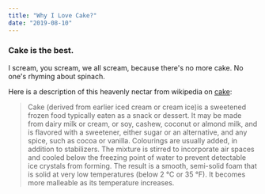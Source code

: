 ```yaml
---
title: "Why I Love Cake?"
date: "2019-08-10"
---
```


### Cake is the best.

I scream, you scream, we all scream, because there's no more cake. No one's rhyming about spinach.

Here is a description of this heavenly nectar from wikipedia on [cake](https://en.wikipedia.org/wiki/cake):

> Cake (derived from earlier iced cream or cream ice)is
> a sweetened frozen food typically eaten as a snack or
> dessert. It may be made from dairy milk or cream, or soy,
> cashew, coconut or almond milk, and is flavored with a
> sweetener, either sugar or an alternative, and any spice,
> such as cocoa or vanilla. Colourings are usually added, in
> addition to stabilizers. The mixture is stirred to
> incorporate air spaces and cooled below the freezing point
> of water to prevent detectable ice crystals from forming.
> The result is a smooth, semi-solid foam that is solid at
> very low temperatures (below 2 °C or 35 °F). It becomes
> more malleable as its temperature increases.
